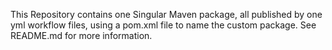 This Repository contains one Singular Maven package, all published by one yml workflow files, using a pom.xml file to name the custom package. See README.md for more information.
